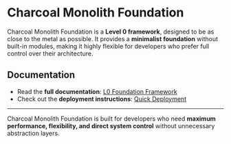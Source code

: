 # Charcoal Monolith Foundation

Charcoal Monolith Foundation is a **Level 0 framework**, designed to be as close to the metal as possible. 
It provides a **minimalist foundation** without built-in modules, making it highly flexible for developers 
who prefer full control over their architecture.

## Documentation
- Read the **full documentation**: [L0 Foundation Framework](docs/framework/FOUNDATION.md)
- Check out the **deployment instructions**: [Quick Deployment](docs/framework/DEPLOYMENT.md)

---

Charcoal Monolith Foundation is built for developers who need **maximum performance, flexibility, and 
direct system control** without unnecessary abstraction layers.

